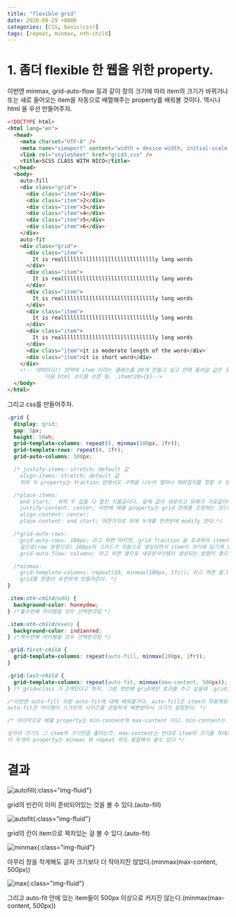 ```yaml
---
title: "flexible grid"
date: 2020-09-29 +0800
categories: [CSS, basic(css)]
tags: [repeat, minmax, nth-child]
---
```


# 1. 좀더 flexible 한 웹을 위한 property.

이번엔 minmax, grid-auto-flow 등과 같이 창의 크기에 따라 item의 크기가 바뀌거나 또는 새로 들어오는 item을 자동으로 배열해주는 property를 배워볼 것이다. 역시나 html 을 우선 만들어주자.

```html
<!DOCTYPE html>
<html lang="en">
  <head>
    <meta charset="UTF-8" />
    <meta name="viewport" content="width = device-width, initial-scale = 1.0" />
    <link rel="stylesheet" href="grid3.css" />
    <title>SCSS CLASS WITH NICO</title>
  </head>
  <body>
    auto-fill
    <div class="grid">
      <div class="item">1</div>
      <div class="item">2</div>
      <div class="item">3</div>
      <div class="item">4</div>
      <div class="item">5</div>
      <div class="item">6</div>
    </div>
    auto-fit
    <div class="grid">
      <div class="item">
        It is realllllllllllllllllllllllllllllly long words
      </div>
      <div class="item">
        It is realllllllllllllllllllllllllllllly long words
      </div>
      <div class="item">
        It is realllllllllllllllllllllllllllllly long words
      </div>
      <div class="item">
        It is realllllllllllllllllllllllllllllly long words
      </div>
      <div class="item">
        It is realllllllllllllllllllllllllllllly long words
      </div>
      <div class="item">it is moderate length of the word</div>
      <div class="item">it is short word</div>
    </div>
    <!-- 대박이다!! 만약에 item 이라는 클래스를 20개 만들고 싶고 안에 들어갈 값은 숫자이고 싶다고 하면
            다음 html 코드를 쓰면 됨. .item*20>{$}-->
  </body>
</html>
```

그리고 css를 만들어주자.

```css
.grid {
  display: grid;
  gap: 5px;
  height: 50vh;
  grid-template-columns: repeat(5, minmax(100px, 1fr));
  grid-template-rows: repeat(4, 1fr);
  grid-auto-columns: 100px;

  /* justify-items: stretch; default 값 
    align-items: stretch; default 값
    위의 두 property는 fraction 안에서도 구역을 나누어 얼마나 채워질지를 정할 수 있는 property 이다.*/

  /*place-items: 
    end start;  위의 두 값을 다 합친 지름길이다. 앞에 값이 세로이고 뒤에가 가로값이다.
    justify-content: center; 이번에 배울 property는 grid 전체를 조정하는 코드이다
    align-content: center;
    place-content: end start; 마찬가지로 위에 두개를 한꺼번에 modify 한다.*/

  /*grid-auto-rows: 
    grid-auto-rows: 100px; 라고 하면 마지막, grid fraction 을 초과하여 item이 외부에서 들어올 경우(초기에 설정해놓은 가로 세로 줄보다 더 많은 item을 말함)
    밑으로(row 방향으로) 100px의 그리드가 자동으로 생성되면서 item이 거기에 담기게 됨. 근데 만약 row 방향이 아닌 column 방향으로 item 이 생성되게 하고 싶다 할때는
    grid-auto-flow: columns; 라고 하면 옆으로 새로운아이템이 생성되는 방향이 옆으로 바뀜. */

  /*minmax:
    grid-template-columns: repeat(10, minmax(100px, 1fr)); 라고 하면 말그대로 최소가 100px 이고 최대가 1fr으로 설정하는 property 이다
    grid를 한층더 유연하게 만들어준다. */
}

.item:nth-child(odd) {
  background-color: honeydew;
} /*홀수번째 아이템을 모두 선택한것임 */

.item:nth-child(even) {
  background-color: indianred;
} /*짝수번째 아이템을 모두 선택한것임 */

.grid:first-child {
  grid-template-columns: repeat(auto-fill, minmax(100px, 1fr));
}

.grid:last-child {
  grid-template-columns: repeat(auto-fit, minmax(max-content, 500px));
} /* grid=class 가 2개있다고 하자. 그럼 첫번째 grid에만 효과를 주고 싶을때 .grid:first-child 라고 한다. 마지막은 last-child 라고 한다. */

/*이번엔 auto-fill 이랑 auto-fit에 대해 배워볼거다. auto-fill은 item이 자동채워지는 게 아닌, grid가 남은 스크린을 자동으로 채우는것이다.
auto-fit은 아이템이 스크린의 사이즈를 균일하게 배분받아서 크기가 설정된다. */

/* 마지막으로 배울 property는 min-content와 max-content 이다. min-content는 상자안에 item 크기가 작아질수있을만큼 작아지게 만든뒤 

상자의 크기도 그 item의 크기만큼 줄이는것. max-content는 반대로 item의 크기를 최대로 키운다음 상자의 크기도 그만큼 키우는거다. 
이 두개의 property는 minmax 와 repeat 와도 융합해서 쓸수 있다 */
```

# 결과

![autofill](https://yeonghunko.github.io/assets/img/css/autofill.png){:class="img-fluid"}

grid의 빈칸이 이미 준비되어있는 것을 볼 수 있다.(auto-fill)

![autofit](https://yeonghunko.github.io/assets/img/css/autofit.png){:class="img-fluid"}

grid의 칸이 item으로 꽉차있는 걸 볼 수 있다.(auto-fit)

![minmax](https://yeonghunko.github.io/assets/img/css/minmax.png){:class="img-fluid"}

아무리 창을 작게해도 글자 크기보다 더 작아지진 않았다.(minmax(max-content, 500px))

![max](https://yeonghunko.github.io/assets/img/css/max.png){:class="img-fluid"}

그리고 auto-fit 안에 있는 item들이 500px 이상으로 커지진 않는다.(minmax(max-content, 500px))
